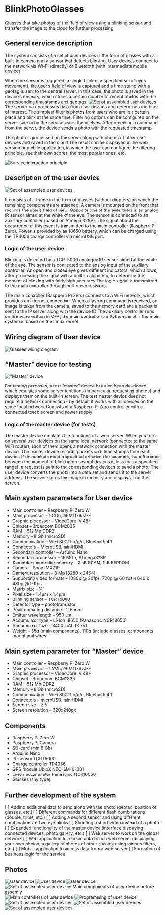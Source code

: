 # BlinkPhotoGlasses
Glasses that take photos of the field of view using a blinking sensor and transfer the image to the cloud for further processing

## General service description

The system consists of a set of user devices in the form of glasses with a built-in camera and a sensor that detects blinking.
User devices connect to the network via Wi-Fi (directly) or Bluetooth (with intermediate mobile device)

When the sensor is triggered (a single blink or a specified set of eyes movement), the user’s field of view is captured and a time stamp with a geotag is sent to the central server. In this case, the photo is saved in the device’s memory, which stores a certain number of recent photos with the corresponding timestamps and geotags.
![Set of assembled user devices](https://github.com/Brabn/BlinkPhotoGlasses/blob/main/Photos/BlinkPhotoGlasses.User_device2.jpg)
The server part processes data from user devices and determines the filter of interest. The simplest filter is photos from users who are in a certain place and blink at the same time. Filtering options can be configured on the server side or by the service users themselves.
After receiving a command from the server, the device sends a photo with the requested timestamp

The photo is processed on the server along with photos of other user devices and saved in the cloud
The result can be displayed in the web version or mobile application, in which the user can configure the filtering principle, see their own scores, the most popular ones, etc.

![Service interaction principle](https://github.com/Brabn/BlinkPhotoGlasses/blob/main/Wiring_diagram/BlinkPhotoGlasses.Interaction_diagram.jpg)


## Description of the user device 
![Set of assembled user devices](https://github.com/Brabn/BlinkPhotoGlasses/blob/main/Photos/BlinkPhotoGlasses.User_devicesX6_2.jpg)

It consists of a frame in the form of glasses (without diopters) on which the remaining components are attached. A camera is mounted on the front that records the user’s field of view. Opposite one of the eyes there is an analog IR sensor aimed at the white of the eye. The sensor is connected to an auxiliary controller (based on Atmega 328P). The signal about the occurrence of this event is transmitted to the main controller (Raspberri Pi Zero). Power is provided by an 18650 battery, which can be charged using the TP4056 charge controller via microUSB port.

### Logic of the user device
Blinking is detected by a TCRT5000 analogue IR sensor aimed at the white of the eye. The sensor is connected to the analog input of the auxiliary controller. An open and closed eye gives different indicators, which allows, after processing the signal with a built-in algorithm, to determine the moment of blinking with fairly high accuracy.The logic signal is transmitted to the main controller through pull-down resistors.

The main controller (Raspberri Pi Zero) connects to a WiFi network, which provides an Internet connection. 
When a flashing command is received, an image is taken from the camera, saved to the memory card and a packet is sent to the IP server along with the device ID
The auxiliary controller runs on firmware written in C++, the main controller is a Python script + the main system is based on the Linux kernel

## Wiring diagram of User device
![Glasses wiring diagram](https://github.com/Brabn/BlinkPhotoGlasses/blob/main/Wiring_diagram/BlinkPhotoGlasses.Wiring_diagram.png)
 

## “Master” device for testing

!["Master" device](https://github.com/Brabn/BlinkPhotoGlasses/blob/main/Photos/BlinkPhotoGlasses.Master_device.jpg)

For testing purposes, a test “master” device has also been developed, which emulates some server functions (in particular, requesting photos) and displays them on the built-in screen. The test master device does not require a network connection - by default it works with all devices on the same local network
Consists of a Raspberri Pi Zero controller with a connected touch screen and power supply
### Logic of the master device (for tests)

The master device emulates the functions of a web server. When you turn on several user devices on the same local network (connected to the same WiFi router), each of them opens a network connection with the master device. The master device records packets with time stamps from each device. If the packets meet a specified criterion (for example, the difference between the moment of blinking on several devices is less than a specified range), a request is sent to the corresponding devices to send a photo. The user device converts the photo into a data set and sends it to the server address. The server stores the image in memory and displays it on the screen.
 
## Main system parameters for User device

* Main controller 		– Raspberry Pi Zero W 
* Main processor 		– 1 GGh, ARM1176JZ-F
* Graphic processor 		– VideoCore IV	48+
* Chipset 			– Broadcom BCM2835 
* RAM 				– 512 Mb DDR2
* Memory 			– 8 Gb (microSD) 
* Communication 		– WiFi 802.11 b/g/n, Bluetooth 4.1 
* Connectors			– MicroUSB, miniHDMI
* Secondary controller		– Arduino Nano
* Secondary processor 		– 16 MGh, ATmega328P
* Secondary controller memory	– 2 kB SRAM, 1kB EEPROM
* Camera 			– Sony IMX219
* Camera resolution		– 8 Mp (3280 х 2464)
* Supporting video formats	– 1080р @ 30fps, 720p @ 60 fps и 640 х 480p @ 90fps
* Matrix size			– ¼’
* Pixel size			– 1.4μm х 1.4μm 
* Blinking sensor		– TCRT5000
* Detector type			– phototransistor
* Peak operating distance	– 2.5 mm
* Emitter wavelength		– 950 μm
* Accumulator type		– Li-Ion 18650 (Panasonic NCR18650)
* Accumulator size 		– 3400 mAh (3.7V) 
* Weight			– 65g (main components), 110g (include glasses, components mount and wires

## Main system parameter for “Master” device

* Main controller		– Raspberry Pi Zero W
* Main processor		– 1 GGh, ARM1176JZ-F 
* Graphic processor		– VideoCore IV	48+
* Chipset			– Broadcom BCM2835 
* RAM				– 512 Mb DDR2
* Memory			– 8 Gb (microSD)
* Communication			– WiFi 802.11 b/g/n, Bluetooth 4.1
* Connectors			– microUSB, miniHDMI
* Screen size			– 2.8’
* Screen resolution		– 320x240px

## Components

* Raspberry Pi Zero W
* Paspberry Pi Camera
* SD-card (min 8 Gb)
* Arduino Nano
* IR-sensor TCRT5000
* Charge controller TP4056
* GPS module UbloX NEO-6M-0-001
* Li-ion accumulator Panasonic NCR18650
* Glasses (any type)

## Further development of the system

[ ] Adding additional data to send along with the photo (geotag, position of glasses, etc.)
[ ] Different commands for different flash combinations (double, triple, etc.)
[ ] Adding a second sensor and using different combinations of two eye blinks
[ ] Shooting a short video instead of a photo
[ ] Expanded functionality of the master device (interface displaying connected devices, photo gallery, etc.)
[ ] Web server to work on the global network
[ ] Web application to receive data from a web server (displaying your own photos, a gallery of photos of other glasses using various filters, etc.)
[ ] Mobile application to access data from a web server
[ ] Formation of business logic for the service
 
## Photos
![User device](https://github.com/Brabn/BlinkPhotoGlasses/blob/main/Photos/BlinkPhotoGlasses.User_device.jpg)
![User device](https://github.com/Brabn/BlinkPhotoGlasses/blob/main/Photos/BlinkPhotoGlasses.User_device2.jpg)
![User device](https://github.com/Brabn/BlinkPhotoGlasses/blob/main/Photos/BlinkPhotoGlasses.User_device3.jpg)
![Set of assembled user devicesMain components of user device before assemly](https://github.com/Brabn/BlinkPhotoGlasses/blob/main/Photos/BlinkPhotoGlasses.Components.jpg)
![Main controllers of user device](https://github.com/Brabn/BlinkPhotoGlasses/blob/main/Photos/BlinkPhotoGlasses.MainComponents.jpg)
![Programming of user device](https://github.com/Brabn/BlinkPhotoGlasses/blob/main/Photos/BlinkPhotoGlasses.Controllers_Programming.jpg)
![Set of assembled user devices](https://github.com/Brabn/BlinkPhotoGlasses/blob/main/Photos/BlinkPhotoGlasses.User_devicesX2.jpg)
![Set of assembled user devices](https://github.com/Brabn/BlinkPhotoGlasses/blob/main/Photos/BlinkPhotoGlasses.User_devicesX6.jpg)
![Set of assembled user devices](https://github.com/Brabn/BlinkPhotoGlasses/blob/main/Photos/BlinkPhotoGlasses.User_devicesX6_2.jpg)



 
 
 
 
 

